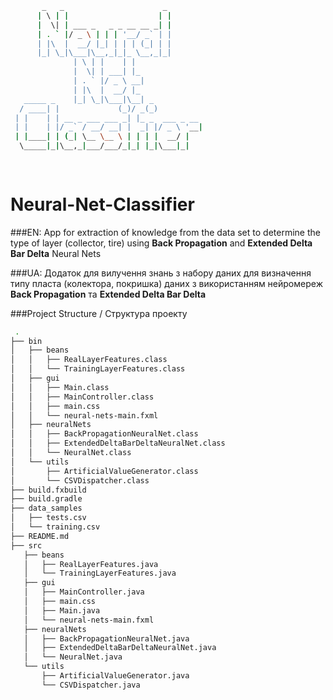 ``` Bash
       _   _                      _        
      | \ | |                    | |       
      |  \| | ___ _   _ _ __ __ _| |       
      | . ` |/ _ \ | | | '__/ _` | |       
      | |\  |  __/ |_| | | | (_| | |       
      |_| \_|\___|\__,_|_|_ \__,_|_|       
              | \ | |    | |               
              |  \| | ___| |_              
              | . ` |/ _ \ __|             
              | |\  |  __/ |_              
   _____ _    |_| \_|\___|\__| _           
  / ____| |             (_)/ _(_)          
 | |    | | __ _ ___ ___ _| |_ _  ___ _ __ 
 | |    | |/ _` / __/ __| |  _| |/ _ \ '__|
 | |____| | (_| \__ \__ \ | | | |  __/ |   
  \_____|_|\__,_|___/___/_|_| |_|\___|_|   
                                           
                                           
```
# Neural-Net-Classifier
###EN:
 App for extraction of knowledge from the data set to determine the type of layer (collector, tire) using **Back Propagation** and **Extended Delta Bar Delta** Neural Nets

###UA:
 Додаток для вилучення знань з набору даних для визначення типу пласта (колектора, покришка) даних з використанням нейромереж
 **Back Propagation** та **Extended Delta Bar Delta**

###Project Structure / Структура проекту

``` Bash
 .
├── bin
│   ├── beans
│   │   ├── RealLayerFeatures.class
│   │   └── TrainingLayerFeatures.class
│   ├── gui
│   │   ├── Main.class
│   │   ├── MainController.class
│   │   ├── main.css
│   │   └── neural-nets-main.fxml
│   ├── neuralNets
│   │   ├── BackPropagationNeuralNet.class
│   │   ├── ExtendedDeltaBarDeltaNeuralNet.class
│   │   └── NeuralNet.class
│   └── utils
│       ├── ArtificialValueGenerator.class
│       └── CSVDispatcher.class
├── build.fxbuild
├── build.gradle
├── data_samples
│   ├── tests.csv
│   └── training.csv
├── README.md
├── src
   ├── beans
   │   ├── RealLayerFeatures.java
   │   └── TrainingLayerFeatures.java
   ├── gui
   │   ├── MainController.java
   │   ├── main.css
   │   ├── Main.java
   │   └── neural-nets-main.fxml
   ├── neuralNets
   │   ├── BackPropagationNeuralNet.java
   │   ├── ExtendedDeltaBarDeltaNeuralNet.java
   │   └── NeuralNet.java
   └── utils
       ├── ArtificialValueGenerator.java
       └── CSVDispatcher.java
```
